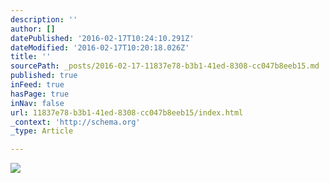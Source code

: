 ```yaml
---
description: ''
author: []
datePublished: '2016-02-17T10:24:10.291Z'
dateModified: '2016-02-17T10:20:18.026Z'
title: ''
sourcePath: _posts/2016-02-17-11837e78-b3b1-41ed-8308-cc047b8eeb15.md
published: true
inFeed: true
hasPage: true
inNav: false
url: 11837e78-b3b1-41ed-8308-cc047b8eeb15/index.html
_context: 'http://schema.org'
_type: Article

---
```

![](https://the-grid-user-content.s3-us-west-2.amazonaws.com/dcc53a57-20b1-409a-af8d-09d9c769eb25.JPG)